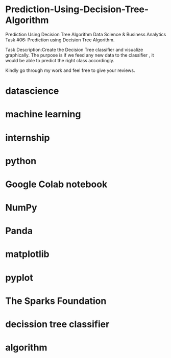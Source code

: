 # Prediction-Using-Decision-Tree-Algorithm
Prediction Using Decision Tree Algorithm 
Data Science & Business Analytics
Task #06:
Prediction using Decision Tree Algorithm. 


Task Description:Create the Decision Tree classifier and visualize graphically. The purpose is if we feed any new data to the classifier , it would be able to predict the right class accordingly. 

Kindly go through my work and feel free to give your reviews.
# datascience
# machine learning
# internship
# python
# Google Colab notebook
# NumPy
# Panda
# matplotlib
# pyplot
# The Sparks Foundation 
# decission tree classifier 
# algorithm 


